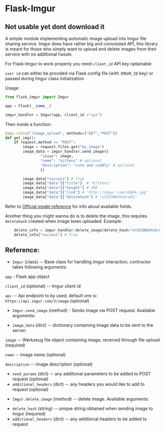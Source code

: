﻿# Flask-Imgur

## Not usable yet dont download it

A simple module implementing automatic image upload into Imgur file sharing service. Imgur does have rather big and convoluted API, this library is meant for those who simply want to upload and delete images from their service with no additional hassle.

For Flask-Imgur to work properly you need `client_id` API key optainable

`user id` can either be provided via Flask config file (with `IMGUR_ID` key) or passed during Imgur class initialization


Usage:

``` python
from flask_imgur import Imgur

app = Flask(__name__)

imgur_handler = Imgur(app, client_id ="xyz")
```

Then inside a function:


``` python
@app.route("/image_upload", methods=["GET","POST"])
def get_img():
	if request.method == "POST":
		image = request.files.get("my_image")
		image_data = imgur_handler.send_image({
				"image": image,
				"name": "kittens" # optional
				"description": "cute and cuddly" # optional
				})

		image_data["success"] # True
		image_data["data"]["title"]  # "kittens"
		image_data["data"]["height"] # 200
		image_data["data"]["link"] # "http://imgur.com/SbBGk.jpg"
		image_data["data"]["deletehash"] # "eYZd3NNJHsbreD1"
```

Refer to [Official model reference](https://api.imgur.com/models/image) for info about available fields.


Another thing you might wanna do is to delete the image, this requires `deletehash` created when image been uploaded. Example:

``` python
	delete_info = imgur_handler.delete_image(delete_hash="eYZd3NNJHsbreD1")
	delete_info["success"] # True
```



## Reference:

* `Imgur` (class) -- Base class for handling Imgur interaction, contructor takes following arguments:

`app` - Flask app object


`client_id` (optional) -- Imgur client id


`api` -- Api endpoint to by used, default one is: `https://api.imgur.com/3/image` (optional)

* `Imgur.send_image` (method) - Sends image via POST request. Available arguments:

- `image_data` (dict) -- dictionary containing image data to be sent to the server:


`image` -- Werkzeug file object containing image, received through file upload (required)

`name` -- image name (optional)

`description` -- image description (optional)

- `send_params` (dict) -- any additional parameters to be added to POST request (optional)
- `additional_headers` (dict) -- any headers you would like to add to request (optional)

* `Imgur.delete_image` (method) -- delete image. Available arguments:
- `delete_hash` (string) -- unique string obtained when sending image to Imgur (required)
- `additional_headers` (dict) -- any additional headers to be added to request

